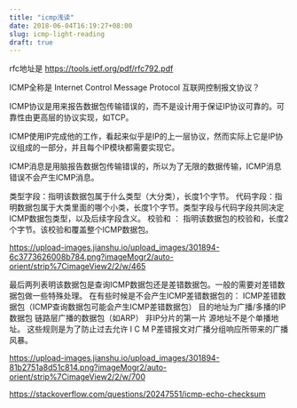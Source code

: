 ```yaml
---
title: "icmp浅读"
date: 2018-06-04T16:19:27+08:00
slug: icmp-light-reading
draft: true
---
```


rfc地址是 https://tools.ietf.org/pdf/rfc792.pdf

ICMP全称是 Internet Control Message Protocol 互联网控制报文协议？

ICMP协议是用来报告数据包传输错误的，而不是设计用于保证IP协议可靠的。可靠性由更高层的协议实现，如TCP。

ICMP使用IP完成他的工作，看起来似乎是IP的上一层协议，然而实际上它是IP协议组成的一部分，并且每个IP模块都需要实现它。

<!-- 在这么几个情况下，会发送ICMP消息：
* 一个数据包不能到达目的地 -->

ICMP消息是用脑报告数据包传输错误的，所以为了无限的数据传输，ICMP消息错误不会产生ICMP消息。



类型字段：指明该数据包属于什么类型（大分类），长度1个字节。
代码字段：指明数据包属于大类里面的哪个小类，长度1个字节。类型字段与代码字段共同决定ICMP数据包类型，以及后续字段含义。
校验和 ： 指明该数据包的校验和，长度2个字节。该校验和覆盖整个ICMP数据包。

https://upload-images.jianshu.io/upload_images/301894-6c3773626008b784.png?imageMogr2/auto-orient/strip%7CimageView2/2/w/465




最后两列表明该数据包是查询ICMP数据包还是差错数据包。一般的需要对差错数据包做一些特殊处理。
在有些时候是不会产生ICMP差错数据包的：
ICMP差错数据包（ICMP查询数据包可能会产生ICMP差错数据包）
目的地址为广播/多播的IP数据包
链路层广播的数据包（如ARP）
非IP分片的第一片
源地址不是个单播地址。
这些规则是为了防止过去允许 I C M P差错报文对广播分组响应所带来的广播风暴。

https://upload-images.jianshu.io/upload_images/301894-81b2751a8d51c814.png?imageMogr2/auto-orient/strip%7CimageView2/2/w/700

https://stackoverflow.com/questions/20247551/icmp-echo-checksum